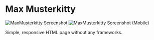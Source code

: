 # Max Musterkitty
![MaxMusterkitty Screenshot](http://i.imgur.com/uB1IjZT.png)
![MaxMusterkitty Screenshot (Mobile)](http://i.imgur.com/0S7ZDYZ.png)

Simple, responsive HTML page without any frameworks.
